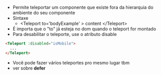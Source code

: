 - Permite teleportar um componente que existe fora da hierarquia do ambiente do seu componente
- Sintaxe
    - \<Teleport to='bodyExample' > content <\/Teleport>
- É importa que o "to" já esteja no dom quando o teleport for montado
- Para desabilitar o teleporte, use o atributo disable
```html
<Teleport :disabled="isMobile">
  ...
</Teleport>
```
- Você pode fazer vários teleportes pro mesmo lugar tbm
- ver sobre **defer**
